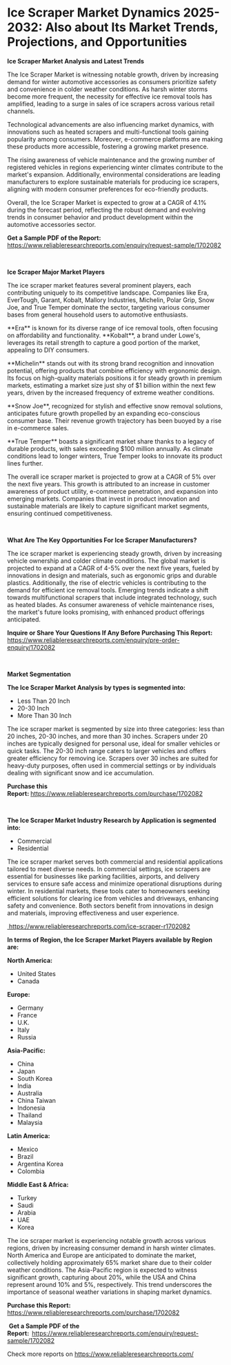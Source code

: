 <p><h1>Ice Scraper Market Dynamics 2025-2032: Also about Its Market Trends, Projections, and Opportunities</h1></p><p><strong>Ice Scraper Market Analysis and Latest Trends</strong></p>
<p><p>The Ice Scraper Market is witnessing notable growth, driven by increasing demand for winter automotive accessories as consumers prioritize safety and convenience in colder weather conditions. As harsh winter storms become more frequent, the necessity for effective ice removal tools has amplified, leading to a surge in sales of ice scrapers across various retail channels. </p><p>Technological advancements are also influencing market dynamics, with innovations such as heated scrapers and multi-functional tools gaining popularity among consumers. Moreover, e-commerce platforms are making these products more accessible, fostering a growing market presence. </p><p>The rising awareness of vehicle maintenance and the growing number of registered vehicles in regions experiencing winter climates contribute to the market's expansion. Additionally, environmental considerations are leading manufacturers to explore sustainable materials for producing ice scrapers, aligning with modern consumer preferences for eco-friendly products.</p><p>Overall, the Ice Scraper Market is expected to grow at a CAGR of 4.1% during the forecast period, reflecting the robust demand and evolving trends in consumer behavior and product development within the automotive accessories sector.</p></p>
<p><strong>Get a Sample PDF of the Report:&nbsp;</strong> <a href="https://www.reliableresearchreports.com/enquiry/request-sample/1702082?utm_campaign=2327&utm_medium=2&utm_source=Github&utm_content=ia&utm_term=19022025&utm_id=ice-scraper">https://www.reliableresearchreports.com/enquiry/request-sample/1702082</a></p>
<p>&nbsp;</p>
<p><strong>Ice Scraper Major Market Players</strong></p>
<p><p>The ice scraper market features several prominent players, each contributing uniquely to its competitive landscape. Companies like Era, EverTough, Garant, Kobalt, Mallory Industries, Michelin, Polar Grip, Snow Joe, and True Temper dominate the sector, targeting various consumer bases from general household users to automotive enthusiasts.</p><p>**Era** is known for its diverse range of ice removal tools, often focusing on affordability and functionality. **Kobalt**, a brand under Lowe's, leverages its retail strength to capture a good portion of the market, appealing to DIY consumers. </p><p>**Michelin** stands out with its strong brand recognition and innovation potential, offering products that combine efficiency with ergonomic design. Its focus on high-quality materials positions it for steady growth in premium markets, estimating a market size just shy of $1 billion within the next few years, driven by the increased frequency of extreme weather conditions.</p><p>**Snow Joe**, recognized for stylish and effective snow removal solutions, anticipates future growth propelled by an expanding eco-conscious consumer base. Their revenue growth trajectory has been buoyed by a rise in e-commerce sales.</p><p>**True Temper** boasts a significant market share thanks to a legacy of durable products, with sales exceeding $100 million annually. As climate conditions lead to longer winters, True Temper looks to innovate its product lines further.</p><p>The overall ice scraper market is projected to grow at a CAGR of 5% over the next five years. This growth is attributed to an increase in customer awareness of product utility, e-commerce penetration, and expansion into emerging markets. Companies that invest in product innovation and sustainable materials are likely to capture significant market segments, ensuring continued competitiveness.</p></p>
<p>&nbsp;</p>
<p><strong>What Are The Key Opportunities For Ice Scraper Manufacturers?</strong></p>
<p><p>The ice scraper market is experiencing steady growth, driven by increasing vehicle ownership and colder climate conditions. The global market is projected to expand at a CAGR of 4-5% over the next five years, fueled by innovations in design and materials, such as ergonomic grips and durable plastics. Additionally, the rise of electric vehicles is contributing to the demand for efficient ice removal tools. Emerging trends indicate a shift towards multifunctional scrapers that include integrated technology, such as heated blades. As consumer awareness of vehicle maintenance rises, the market's future looks promising, with enhanced product offerings anticipated.</p></p>
<p><strong>Inquire or Share Your Questions If Any Before Purchasing This Report:</strong> <a href="https://www.reliableresearchreports.com/enquiry/pre-order-enquiry/1702082?utm_campaign=2327&utm_medium=2&utm_source=Github&utm_content=ia&utm_term=19022025&utm_id=ice-scraper">https://www.reliableresearchreports.com/enquiry/pre-order-enquiry/1702082</a></p>
<p>&nbsp;</p>
<p><strong>Market Segmentation</strong></p>
<p><strong>The Ice Scraper Market Analysis by types is segmented into:</strong></p>
<p><ul><li>Less Than 20 Inch</li><li>20-30 Inch</li><li>More Than 30 Inch</li></ul></p>
<p><p>The ice scraper market is segmented by size into three categories: less than 20 inches, 20-30 inches, and more than 30 inches. Scrapers under 20 inches are typically designed for personal use, ideal for smaller vehicles or quick tasks. The 20-30 inch range caters to larger vehicles and offers greater efficiency for removing ice. Scrapers over 30 inches are suited for heavy-duty purposes, often used in commercial settings or by individuals dealing with significant snow and ice accumulation.</p></p>
<p><strong>Purchase this Report:&nbsp;</strong><a href="https://www.reliableresearchreports.com/purchase/1702082?utm_campaign=2327&utm_medium=2&utm_source=Github&utm_content=ia&utm_term=19022025&utm_id=ice-scraper">https://www.reliableresearchreports.com/purchase/1702082</a></p>
<p>&nbsp;</p>
<p><strong>The Ice Scraper Market Industry Research by Application is segmented into:</strong></p>
<p><ul><li>Commercial</li><li>Residential</li></ul></p>
<p><p>The ice scraper market serves both commercial and residential applications tailored to meet diverse needs. In commercial settings, ice scrapers are essential for businesses like parking facilities, airports, and delivery services to ensure safe access and minimize operational disruptions during winter. In residential markets, these tools cater to homeowners seeking efficient solutions for clearing ice from vehicles and driveways, enhancing safety and convenience. Both sectors benefit from innovations in design and materials, improving effectiveness and user experience.</p></p>
<p><a href="https://www.reliableresearchreports.com/ice-scraper-r1702082?utm_campaign=2327&utm_medium=2&utm_source=Github&utm_content=ia&utm_term=19022025&utm_id=ice-scraper">&nbsp;https://www.reliableresearchreports.com/ice-scraper-r1702082</a></p>
<p><strong>In terms of Region, the Ice Scraper Market Players available by Region are:</strong></p>
<p>
    <p> <strong> North America: </strong>
        <ul>
            <li>United States</li>
            <li>Canada</li>
        </ul>
        </p> 
    <p> <strong> Europe: </strong>
        <ul>
            <li>Germany</li>
            <li>France</li>
            <li>U.K.</li>
            <li>Italy</li>
            <li>Russia</li>
        </ul>
        </p> 
    <p> <strong> Asia-Pacific: </strong>
        <ul>
            <li>China</li>
            <li>Japan</li>
            <li>South Korea</li>
            <li>India</li>
            <li>Australia</li>
            <li>China Taiwan</li>
            <li>Indonesia</li>
            <li>Thailand</li>
            <li>Malaysia</li>
        </ul>
        </p> 
    <p> <strong> Latin America: </strong>
        <ul>
            <li>Mexico</li>
            <li>Brazil</li>
            <li>Argentina Korea</li>
            <li>Colombia</li>
        </ul>
        </p> 
    <p> <strong> Middle East & Africa: </strong>
        <ul>
            <li>Turkey</li>
            <li>Saudi</li>
            <li>Arabia</li>
            <li>UAE</li>
            <li>Korea</li>
        </ul>
    </p>
    </p>
<p><p>The ice scraper market is experiencing notable growth across various regions, driven by increasing consumer demand in harsh winter climates. North America and Europe are anticipated to dominate the market, collectively holding approximately 65% market share due to their colder weather conditions. The Asia-Pacific region is expected to witness significant growth, capturing about 20%, while the USA and China represent around 10% and 5%, respectively. This trend underscores the importance of seasonal weather variations in shaping market dynamics.</p></p>
<p><strong>Purchase this Report: </strong><a href="https://www.reliableresearchreports.com/purchase/1702082?utm_campaign=2327&utm_medium=2&utm_source=Github&utm_content=ia&utm_term=19022025&utm_id=ice-scraper">https://www.reliableresearchreports.com/purchase/1702082</a></p>
<p>&nbsp;<strong>Get a Sample PDF of the Report:&nbsp;&nbsp;</strong><a href="https://www.reliableresearchreports.com/enquiry/request-sample/1702082?utm_campaign=2327&utm_medium=2&utm_source=Github&utm_content=ia&utm_term=19022025&utm_id=ice-scraper">https://www.reliableresearchreports.com/enquiry/request-sample/1702082</a></p>
<p><strong></strong></p>
<p>Check more reports on <a href="https://www.reliableresearchreports.com/?utm_campaign=2327&utm_medium=2&utm_source=Github&utm_content=ia&utm_term=19022025&utm_id=ice-scraper">https://www.reliableresearchreports.com/</a></p>
